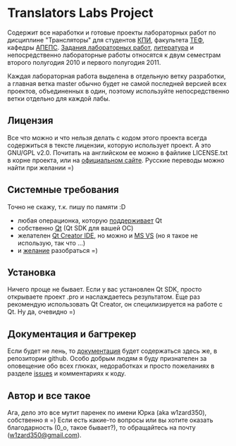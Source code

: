 Translators Labs Project
========================

Содержит все наработки и готовые проекты лабораторных работ по дисциплине
"Трансляторы" для студентов [КПИ](http://kpi.ua/), факультета
[ТЕФ](http://tef.kpi.ua/), кафедры [АПЕПС](http://apeps.kpi.ua/). [Задания
лабораторных работ][labsTasks], [литература][literature] и непосредственно лабораторные работы относятся к
двум семестрам второго полугодия 2010 и первого полугодия 2011. 

Каждая лабораторная работа выделена в отдельную ветку разработки, а
главная ветка master обычно будет не самой последней версией всех проектов,
объединенных в один, поэтому используйте непосредственно ветки отдельно для
каждой лабы.

[labsTasks]: http://github.com/w1zard350/TranslatorsLabs/wiki/%D0%97%D0%B0%D0%B4%D0%B0%D0%BD%D0%B8%D1%8F-%D0%BB%D0%B0%D0%B1%D0%BE%D1%80%D0%B0%D1%82%D0%BE%D1%80%D0%BD%D1%8B%D1%85-%D1%80%D0%B0%D0%B1%D0%BE%D1%82
[literature]: http://github.com/w1zard350/TranslatorsLabs/wiki/%D0%9B%D0%B8%D1%82%D0%B5%D1%80%D0%B0%D1%82%D1%83%D1%80%D0%B0


Лицензия
--------

Все что можно и что нельзя делать с кодом этого проекта всегда содержиться в
тексте лицензии, которую использует проект. А это GNU/GPL v2.0. Почитать на
английском ее можно в файлике LICENSE.txt в корне проекта, или на [официальном
сайте](http://www.gnu.org/licenses/gpl-2.0.html). Русские переводы можно найти при желании =)

Системные требования
--------------------

Точно не скажу, т.к. пишу по памяти :D

- любая операционка, которую [поддерживает][platforms] Qt
- собственно [Qt][download] (Qt SDK для вашей ОС)
- желателен [Qt Creator IDE][qtIDE], но можно и [MS VS][msvs] (но я такое не использую, так что ...)
- и [желание][motivation] разобраться =)

[platforms]: http://qt.nokia.com/products/platform/platforms
[download]: http://qt.nokia.com/downloads
[qtIDE]: http://qt.nokia.com/products/developer-tools/developer-tools
[msvs]: http://qt.nokia.com/downloads/visual-studio-add-in
[motivation]: http://ru.wikipedia.org/wiki/%D0%9C%D0%BE%D1%82%D0%B8%D0%B2%D0%B0%D1%86%D0%B8%D1%8F

Установка
---------

Ничего проще не бывает. Если у вас установлен Qt SDK, просто открываете проект
.pro и наслаждаетесь результатом. Еще раз рекомендую использовать Qt Creator, он
специлизируется на работе с Qt. Ну да, очевидно =)

Документация и багтрекер
------------------------

Если будет не лень, то [документация][docs] будет содержаться здесь же, в репозитории
github. Особо добрым людям я буду признателен за оповещение обо всех глюках,
недоработках и просто пожеланиях в разделе [issues][issues] и комментариях к коду.

[docs]: http://github.com/w1zard350/TranslatorsLabs/wiki
[issues]: http://github.com/w1zard350/TranslatorsLabs/issues

Автор и все такое
-----------------

Ага, дело это все мутит паренек по имени Юрка (aka w1zard350), собственно я =) Если есть
какие-то вопросы или вы хотите оказать благодарность (0_о, такое бывает?), то
обращайтесь на почту (w1zard350@gmail.com).
